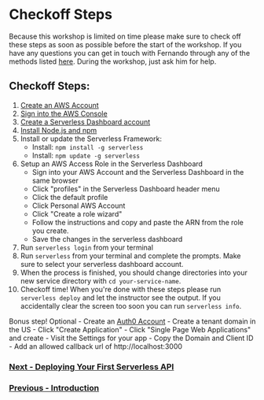 # Checkoff Steps

Because this workshop is limited on time please make sure to check off these steps as soon as possible before the start of the workshop. If you have any questions you can get in touch with Fernando through any of the methods listed [here](www.fernandomc.com/contact). During the workshop, just ask him for help.

## Checkoff Steps:

1. [Create an AWS Account](https://aws.amazon.com/premiumsupport/knowledge-center/create-and-activate-aws-account/)
2. [Sign into the AWS Console](https://docs.aws.amazon.com/IAM/latest/UserGuide/console.html)
3. [Create a Serverless Dashboard account](https://dashboard.serverless.com)
4. [Install Node.js and npm](https://nodejs.org/en/download)
5. Install or update the Serverless Framework: 
    - Install: `npm install -g serverless`
    - Install: `npm update -g serverless`
6. Setup an AWS Access Role in the Serverless Dashboard
    - Sign into your AWS Account and the Serverless Dashboard in the same browser
    - Click "profiles" in the Serverless Dashboard header menu
    - Click the default profile
    - Click Personal AWS Account
    - Click "Create a role wizard"
    - Follow the instructions and copy and paste the ARN from the role you create.
    - Save the changes in the serverless dashboard
7. Run `serverless login` from your terminal
8. Run `serverless` from your terminal and complete the prompts. Make sure to select your serverless dashboard account. 
9. When the process is finished, you should change directories into your new service directory with `cd your-service-name`.
10. Checkoff time! When you're done with these steps please run `serverless deploy` and let the instructor see the output. If you accidentally clear the screen too soon you can run `serverless info`.

Bonus step! Optional - Create an [Auth0 Account](https://auth0.com/)
    - Create a tenant domain in the US
    - Click "Create Application"
    - Click "Single Page Web Applications" and create
    - Visit the Settings for your app
    - Copy the Domain and Client ID
    - Add an allowed callback url of http://localhost:3000


### [Next - Deploying Your First Serverless API](/deploying-first-serverless-api.md)

### [Previous - Introduction](/creating-first-serverless-app-aws/)
